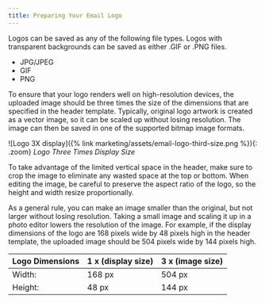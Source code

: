 ```yaml
---
title: Preparing Your Email Logo
---
```


Logos can be saved as any of the following file types. Logos with transparent backgrounds can be saved as either .GIF or .PNG files.

- JPG/JPEG
- GIF
- PNG

To ensure that your logo renders well on high-resolution devices, the uploaded image should be three times the size of the dimensions that are specified in the header template. Typically, original logo artwork is created as a vector image, so it can be scaled up without losing resolution. The image can then be saved in one of the supported bitmap image formats.

![Logo 3X display]({% link marketing/assets/email-logo-third-size.png %}){: .zoom}
_Logo Three Times Display Size_

To take advantage of the limited vertical space in the header, make sure to crop the image to eliminate any wasted space at the top or bottom. When editing the image, be careful to preserve the aspect ratio of the logo, so the height and width resize proportionally.

As a general rule, you can make an image smaller than the original, but not larger without losing resolution. Taking a small image and scaling it up in a photo editor lowers the resolution of the image. For example, if the display dimensions of the logo are 168 pixels wide by 48 pixels high in the header template, the uploaded image should be 504 pixels wide by 144 pixels high.

| Logo Dimensions | 1 x (display size) | 3 x (image size) |
|----------|----|----|
| Width: | 168 px | 504 px |
| Height: | 48 px | 144 px |
